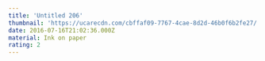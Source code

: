 ```yaml
---
title: 'Untitled 206'
thumbnail: 'https://ucarecdn.com/cbffaf09-7767-4cae-8d2d-46b0f6b2fe27/'
date: 2016-07-16T21:02:36.000Z
material: Ink on paper
rating: 2
---
```

